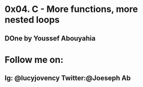 # 0x04. C - More functions, more nested loops
## DOne by Youssef Abouyahia
# Follow me on:
## Ig: @lucyjovency Twitter:@Joeseph Ab
